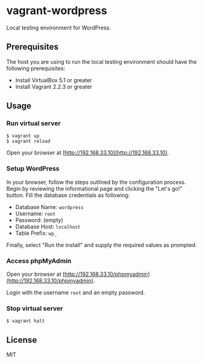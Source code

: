 # vagrant-wordpress

Local testing environment for WordPress.

## Prerequisites

The host you are using to run the local testing environment should have the following prerequisites:

* Install VirtualBox 5.1 or greater
* Install Vagrant 2.2.3 or greater

## Usage

### Run virtual server

```shell
$ vagrant up
$ vagrant reload
```

Open your browser at [http://192.168.33.10](http://192.168.33.10).

### Setup WordPress

In your browser, follow the steps outlined by the configuration process. Begin by reviewing the informational page and clicking the "Let's go!" button. Fill the database credentials as following:

* Database Name: `wordpress`
* Username: `root`
* Password: (empty)
* Database Host: `localhost`
* Table Prefix: `wp_`

Finally, select "Run the install" and supply the required values as prompted.

### Access phpMyAdmin

Open your browser at [http://192.168.33.10/phpmyadmin](http://192.168.33.10/phpmyadmin).

Login with the username `root` and an empty password.

### Stop virtual server

```shell
$ vagrant halt
```

## License

MIT
